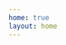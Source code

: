 ```yaml
---
home: true
layout: home
---
```


<script setup>
import { data as posts } from '../loaders/post.data'
</script>

<HomePage :posts="posts" />
